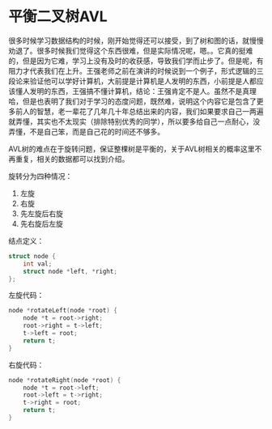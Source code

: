 # 平衡二叉树AVL

很多时候学习数据结构的时候，刚开始觉得还可以接受，到了树和图的话，就慢慢劝退了。很多时候我们觉得这个东西很难，但是实际情况呢，嗯。。它真的挺难的，但是因为它难，学习上没有及时的收获感，导致我们学而止步了。但是呢，有阻力才代表我们在上升。王强老师之前在演讲的时候说到一个例子，形式逻辑的三段论来验证他可以学好计算机，大前提是计算机是人发明的东西，小前提是人都应该懂人发明的东西，王强搞不懂计算机，结论：王强肯定不是人。虽然不是真理哈，但是也表明了我们对于学习的态度问题，既然难，说明这个内容它是包含了更多前人的智慧，老一辈花了几年几十年总结出来的内容，我们如果要求自己一两遍就弄懂，其实也不太现实（排除特别优秀的同学），所以要多给自己一点耐心，没弄懂，不是自己笨，而是自己花的时间还不够多。

AVL树的难点在于旋转问题，保证整棵树是平衡的，关于AVL树相关的概率这里不再重复，相关的数据都可以找到介绍。

旋转分为四种情况：

1. 左旋
2. 右旋
3. 先左旋后右旋
4. 先右旋后左旋

结点定义：

```cpp
struct node {
    int val;
    struct node *left, *right;
};
```

左旋代码：

```cpp
node *rotateLeft(node *root) {
    node *t = root->right;
    root->right = t->left;
    t->left = root;
    return t;
}
```

右旋代码：

```cpp
node *rotateRight(node *root) {
    node *t = root->left;
    root->left = t->right;
    t->right = root;
    return t;
}
```



